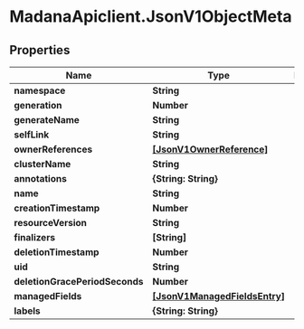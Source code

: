 # MadanaApiclient.JsonV1ObjectMeta

## Properties

Name | Type | Description | Notes
------------ | ------------- | ------------- | -------------
**namespace** | **String** |  | [optional] 
**generation** | **Number** |  | [optional] 
**generateName** | **String** |  | [optional] 
**selfLink** | **String** |  | [optional] 
**ownerReferences** | [**[JsonV1OwnerReference]**](JsonV1OwnerReference.md) |  | [optional] 
**clusterName** | **String** |  | [optional] 
**annotations** | **{String: String}** |  | [optional] 
**name** | **String** |  | [optional] 
**creationTimestamp** | **Number** |  | [optional] 
**resourceVersion** | **String** |  | [optional] 
**finalizers** | **[String]** |  | [optional] 
**deletionTimestamp** | **Number** |  | [optional] 
**uid** | **String** |  | [optional] 
**deletionGracePeriodSeconds** | **Number** |  | [optional] 
**managedFields** | [**[JsonV1ManagedFieldsEntry]**](JsonV1ManagedFieldsEntry.md) |  | [optional] 
**labels** | **{String: String}** |  | [optional] 


